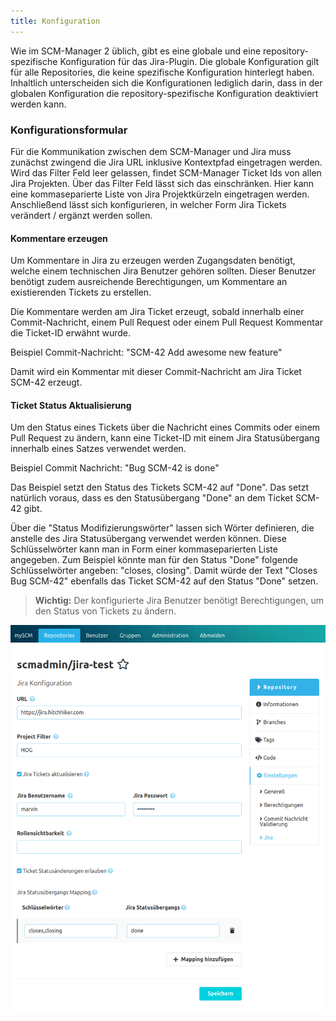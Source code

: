 ```yaml
---
title: Konfiguration
---
```


Wie im SCM-Manager 2 üblich, gibt es eine globale und eine repository-spezifische Konfiguration für das Jira-Plugin. 
Die globale Konfiguration gilt für alle Repositories, die keine spezifische Konfiguration hinterlegt haben. 
Inhaltlich unterscheiden sich die Konfigurationen lediglich darin, dass in der globalen Konfiguration die repository-spezifische Konfiguration deaktiviert werden kann.

### Konfigurationsformular
Für die Kommunikation zwischen dem SCM-Manager und Jira muss zunächst zwingend die Jira URL inklusive Kontextpfad eingetragen werden.
Wird das Filter Feld leer gelassen, findet SCM-Manager Ticket Ids von allen Jira Projekten.
Über das Filter Feld lässt sich das einschränken. Hier kann eine kommaseparierte Liste von Jira Projektkürzeln eingetragen werden.
Anschließend lässt sich konfigurieren, in welcher Form Jira Tickets verändert / ergänzt werden sollen.

#### Kommentare erzeugen
Um Kommentare in Jira zu erzeugen werden Zugangsdaten benötigt, welche einem technischen Jira Benutzer gehören sollten.
Dieser Benutzer benötigt zudem ausreichende Berechtigungen, um Kommentare an existierenden Tickets zu erstellen.

Die Kommentare werden am Jira Ticket erzeugt, sobald innerhalb einer Commit-Nachricht, einem Pull Request oder einem Pull Request Kommentar die Ticket-ID erwähnt wurde.

Beispiel Commit-Nachricht: "SCM-42 Add awesome new feature"

Damit wird ein Kommentar mit dieser Commit-Nachricht am Jira Ticket SCM-42 erzeugt.

#### Ticket Status Aktualisierung
Um den Status eines Tickets über die Nachricht eines Commits oder einem Pull Request zu ändern, 
kann eine Ticket-ID mit einem Jira Statusübergang innerhalb eines Satzes verwendet werden.

Beispiel Commit Nachricht: "Bug SCM-42 is done"

Das Beispiel setzt den Status des Tickets SCM-42 auf "Done".
Das setzt natürlich voraus, dass es den Statusübergang "Done" an dem Ticket SCM-42 gibt.

Über die "Status Modifizierungswörter" lassen sich Wörter definieren, die anstelle des Jira Statusübergang verwendet werden können.
Diese Schlüsselwörter kann man in Form einer kommaseparierten Liste angegeben.
Zum Beispiel könnte man für den Status "Done" folgende Schlüsselwörter angeben: "closes, closing".
Damit würde der Text "Closes Bug SCM-42" ebenfalls das Ticket SCM-42 auf den Status "Done" setzen.

> **Wichtig:** Der konfigurierte Jira Benutzer benötigt Berechtigungen, um den Status von Tickets zu ändern.

![Jira Konfiguration](assets/config.png)
